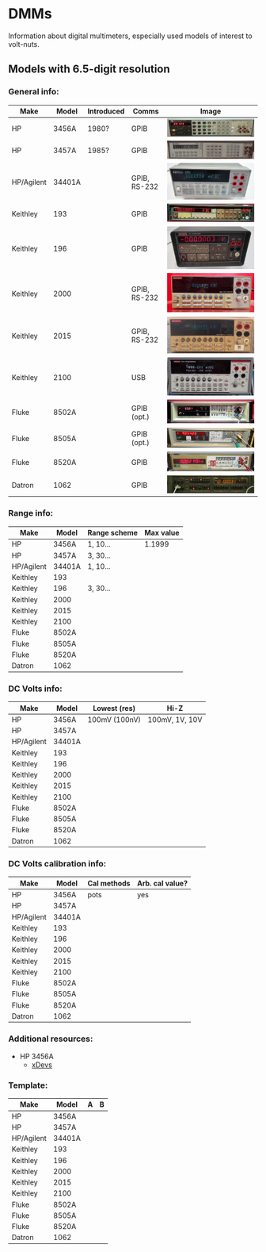# DMMs

Information about digital multimeters, especially used models of interest to volt-nuts.

## Models with 6.5-digit resolution

### General info:

| Make | Model | Introduced | Comms | Image |
|---|---|---|---|---|
| HP | 3456A | 1980? | GPIB | ![](media/hp-3456a.jpg) |
| HP | 3457A | 1985? | GPIB | ![](media/hp-3457a.jpg) |
| HP/Agilent | 34401A | | GPIB, RS-232 | ![](media/hp-34401a.jpg) |
| Keithley | 193 | | GPIB | ![](media/keithley-193.jpg) |
| Keithley | 196 | | GPIB | ![](media/keithley-196.jpg) |
| Keithley | 2000 | | GPIB, RS-232 | ![](media/keithley-2000.jpg) |
| Keithley | 2015 | | GPIB, RS-232 | ![](media/keithley-2015.jpg) |
| Keithley | 2100 | | USB | ![](media/keithley-2100.jpg) |
| Fluke | 8502A | | GPIB (opt.) | ![](media/fluke-8502a.jpg) |
| Fluke | 8505A | | GPIB (opt.) | ![](media/fluke-8505a.jpg) |
| Fluke | 8520A | | GPIB | ![](media/fluke-8520a.jpg) |
| Datron | 1062 | | GPIB | ![](media/datron-1062.jpg) |

### Range info:

| Make | Model | Range scheme | Max value |
|---|---|---|---|
| HP | 3456A | 1, 10... | 1.1999 |
| HP | 3457A | 3, 30... | |
| HP/Agilent | 34401A | 1, 10... | |
| Keithley | 193 | | |
| Keithley | 196 | 3, 30... | |
| Keithley | 2000 | | |
| Keithley | 2015 | | |
| Keithley | 2100 | | |
| Fluke | 8502A | | |
| Fluke | 8505A | | |
| Fluke | 8520A | | |
| Datron | 1062 | | |

### DC Volts info:

| Make | Model | Lowest (res) | Hi-Z |
|---|---|---|---|
| HP | 3456A | 100mV (100nV) | 100mV, 1V, 10V |
| HP | 3457A | | |
| HP/Agilent | 34401A | | |
| Keithley | 193 | | |
| Keithley | 196 | | |
| Keithley | 2000 | | |
| Keithley | 2015 | | |
| Keithley | 2100 | | |
| Fluke | 8502A | | |
| Fluke | 8505A | | |
| Fluke | 8520A | | |
| Datron | 1062 | | |

### DC Volts calibration info:

| Make | Model | Cal methods | Arb. cal value? |
|---|---|---|---|
| HP | 3456A | pots | yes |
| HP | 3457A | | |
| HP/Agilent | 34401A | | |
| Keithley | 193 | | |
| Keithley | 196 | | |
| Keithley | 2000 | | |
| Keithley | 2015 | | |
| Keithley | 2100 | | |
| Fluke | 8502A | | |
| Fluke | 8505A | | |
| Fluke | 8520A | | |
| Datron | 1062 | | |

### Additional resources:

- HP 3456A
  - [xDevs](https://xdevs.com/fix/hp3456a/)

### Template:

| Make | Model | A | B |
|---|---|---|---|
| HP | 3456A | | |
| HP | 3457A | | |
| HP/Agilent | 34401A | | |
| Keithley | 193 | | |
| Keithley | 196 | | |
| Keithley | 2000 | | |
| Keithley | 2015 | | |
| Keithley | 2100 | | |
| Fluke | 8502A | | |
| Fluke | 8505A | | |
| Fluke | 8520A | | |
| Datron | 1062 | | |
